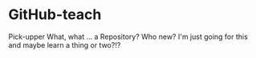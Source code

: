 # GitHub-teach
Pick-upper
What, what ... a Repository? Who new? I'm just going for this and maybe learn a thing or two?!?
